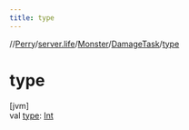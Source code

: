 ```yaml
---
title: type
---
```

//[Perry](../../../../index.html)/[server.life](../../index.html)/[Monster](../index.html)/[DamageTask](index.html)/[type](type.html)



# type



[jvm]\
val [type](type.html): [Int](https://kotlinlang.org/api/latest/jvm/stdlib/kotlin/-int/index.html)




